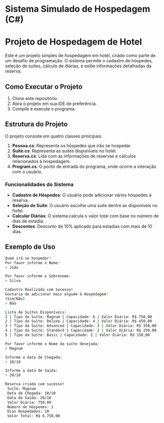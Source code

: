 # Sistema Simulado de Hospedagem (C#)

# Projeto de Hospedagem de Hotel

Este é um projeto simples de hospedagem em hotel, criado como parte de um desafio de programação. O sistema permite o cadastro de hóspedes, seleção de suítes, cálculo de diárias, e exibe informações detalhadas da reserva.

## Como Executar o Projeto

1. Clone este repositório.
2. Abra o projeto em sua IDE de preferência.
3. Compile e execute o programa.

## Estrutura do Projeto

O projeto consiste em quatro classes principais:

1. **Pessoa.cs**: Representa os hóspedes que irão se hospedar.
2. **Suite.cs**: Representa as suítes disponíveis no hotel.
3. **Reserva.cs**: Lida com as informações de reservas e cálculos relacionados à hospedagem.
4. **Program.cs**: O ponto de entrada do programa, onde ocorre a interação com o usuário.

### Funcionalidades do Sistema

- **Cadastro de Hóspedes**: O usuário pode adicionar vários hóspedes à reserva.
- **Seleção de Suíte**: O usuário escolhe uma suíte dentre as disponíveis no hotel.
- **Calcular Diárias**: O sistema calcula o valor total com base no número de dias de estadia.
- **Descontos**: Desconto de 10% aplicado para estadias com mais de 10 dias.

## Exemplo de Uso

```bash
Quem irá se hospedar?
Por favor informe o Nome:
> João

Por favor informe o Sobrenome:
> Silva

Cadastro Realizado com Sucesso!
Gostaria de adicionar mais alguém à Hospedagem?
(Sim/Não)
> Não

Lista de Suítes Disponíveis:
1 | Tipo da Suíte: Magnum | Capacidade: 6 | Valor Diária: R$ 750,00
2 | Tipo da Suíte: Deluxe | Capacidade: 4 | Valor Diária: R$ 450,00
3 | Tipo da Suíte: Advanced | Capacidade: 3 | Valor Diária: R$ 350,00
4 | Tipo da Suíte: Standard | Capacidade: 2 | Valor Diária: R$ 250,00
5 | Tipo da Suíte: Basic | Capacidade: 2 | Valor Diária: R$ 150,00

Por favor informe o Nome da suíte desejada:
> Magnum

Informe a data de Chegada:
> 10/10

Informe a data de Saída:
> 20/10

Reserva criada com sucesso!
 Suite: Magnum
 Data de Chegada: 10/10
 Data de Saída: 20/10
 Valor Diária: 750,00
 Número de Hóspedes: 1
 Dias Hospedados: 10
 Valor Total: R$ 6.750,00
